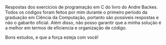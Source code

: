Respostas dos exercicios de programação em C do livro do Andre Backes.
Todos os códigos foram feitos por mim durante o primeiro período da graduação em Ciência da Computação, portanto são possíveis respostas e  não o gabarito oficial.
Além disso, não posso garantir que a minha solução é a melhor em termos de eficiencia e organização de código.

Bons estudos,
e que a força esteja com você!
